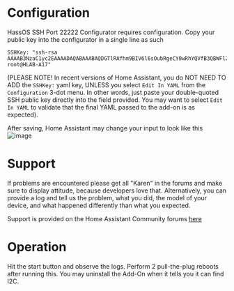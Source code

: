 
# Configuration
HassOS SSH Port 22222 Configurator requires configuration. Copy your public key into the configurator in a single line as such

```
SSHKey: "ssh-rsa AAAAB3NzaC1yc2EAAAADAQABAAABAQDGTlRAfhm9BIV6l6sOubRgeCY0wRhYQVfB3QBWFl2ELpeAnTHwRYY+4pSP1Nu7FuZqAzDyZkssmFkbXHJGqi6EAnAkRLsKhzvDKo5WSXfEQdl2kSN5bgU/e37GfwqG4ChEfY56gwu+tdHtt4eIrzKpmUKqFZWJaGoeI9sHptQR9QNitEsm0krkOcK0VLFLTeau+HOO1A4plcLjBB9Y43SFjth/Ouke+DVGaBO2LYNc8U0S4EiHT6KdRXS4iIwYjXMw6SEsT7eP9IWQObQ4ZgyG0cHO/6ArxJ0fyOcAI29sLzM9466ID0mTaJWHriTRf6Lxhpdd/S30VTG0JMTdo/Fj  root@HLAB-A17"
```

(PLEASE NOTE! In recent versions of Home Assistant, you do NOT NEED TO ADD the `SSHKey:` yaml key, UNLESS you select `Edit In YAML` from the `Configuration` 3-dot menu. In other words, just paste your double-quoted SSH public key directly into the field provided. You may want to select `Edit In YAML` to validate that the final YAML passed to the add-on is as expected).

After saving, Home Assistant may change your input to look like this
![image](https://raw.githubusercontent.com/adamoutler/HassOSConfigurator/main/gitResources/configuration.png)

# Support
If problems are encountered please get all "Karen" in the forums and make sure to display attitude, because developers love that.  Alternatively, you can provide a log and tell us the problem, what you did, the model of your device, and what happened differently than what you expected.

Support is provided on the Home Assistant Community forums [here](https://community.home-assistant.io/t/add-on-hassos-ssh-port-22222-configurator/264109)

# Operation
Hit the start button and observe the logs.  Perform 2 pull-the-plug reboots after running this.  You may uninstall the Add-On when it tells you it can find I2C. 
